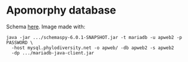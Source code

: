 # Apomorphy database

Schema [here](img/schema.png). Image made with:

```
java -jar .../schemaspy-6.0.1-SNAPSHOT.jar -t mariadb -u apweb2 -p PASSWORD \
  -host mysql.phylodiversity.net -o apweb/ -db apweb2 -s apweb2 
  -dp .../mariadb-java-client.jar
```

